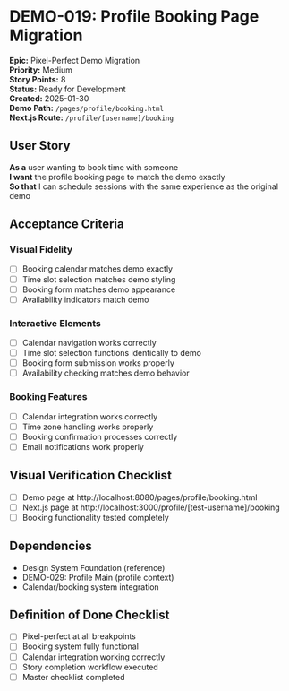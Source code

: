 # DEMO-019: Profile Booking Page Migration

**Epic:** Pixel-Perfect Demo Migration  
**Priority:** Medium  
**Story Points:** 8  
**Status:** Ready for Development  
**Created:** 2025-01-30  
**Demo Path:** `/pages/profile/booking.html`  
**Next.js Route:** `/profile/[username]/booking`

## User Story

**As a** user wanting to book time with someone  
**I want** the profile booking page to match the demo exactly  
**So that** I can schedule sessions with the same experience as the original demo

## Acceptance Criteria

### Visual Fidelity
- [ ] Booking calendar matches demo exactly
- [ ] Time slot selection matches demo styling
- [ ] Booking form matches demo appearance
- [ ] Availability indicators match demo

### Interactive Elements
- [ ] Calendar navigation works correctly
- [ ] Time slot selection functions identically to demo
- [ ] Booking form submission works properly
- [ ] Availability checking matches demo behavior

### Booking Features
- [ ] Calendar integration works correctly
- [ ] Time zone handling works properly
- [ ] Booking confirmation processes correctly
- [ ] Email notifications work properly

## Visual Verification Checklist
- [ ] Demo page at http://localhost:8080/pages/profile/booking.html
- [ ] Next.js page at http://localhost:3000/profile/[test-username]/booking
- [ ] Booking functionality tested completely

## Dependencies
- Design System Foundation (reference)
- DEMO-029: Profile Main (profile context)
- Calendar/booking system integration

## Definition of Done Checklist
- [ ] Pixel-perfect at all breakpoints
- [ ] Booking system fully functional
- [ ] Calendar integration working correctly
- [ ] Story completion workflow executed
- [ ] Master checklist completed